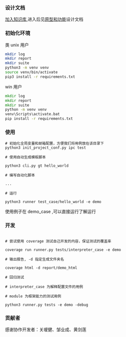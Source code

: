 ### 设计文档


[加入知识库](https://www.yuque.com/g/furnace/to7lba/collaborator/join?token=z491mBSt4Iyk4fhP#),进入后见[原型和功能](https://www.yuque.com/furnace/to7lba/cmgoyr)设计文档

### 初始化环境

类 unix 用户

```bash
mkdir log
mkdir report
mkdir suite
python3 -m venv venv
source venv/bin/activate
pip3 install -r requirements.txt
```

win 用户

```bat
mkdir log
mkdir report
mkdir suite
python -m venv venv
venv\Scripts\activate.bat
pip install -r requirements.txt
```

### 使用

```
# 初始化全局变量和邮箱配置，方便我们将用例放在该目录下
python3 init_project_conf.py ipc test

# 使用自动生成模板脚本

python3 cli.py gt hello_world

# 编写自动化脚本

...

# 运行

python3 runner test_case/hello_world -e demo

```

使用例子在 demo_case ,可以直接运行了解运行

### 开发

```

# 尝试使用 coverage 测试自己开发的内容，保证测试的覆盖率

coverage run runner.py tests/interpreter_case -e demo

# 输出报告, -d 指定生成文件夹名

coverage html -d report/demo_html

# 回归测试

# interpreter_case 为解释配置文件的用例

# module 为框架能力的测试用例

python3 runner.py tests -e demo -debug

```
### 贡献者

感谢协作开发者：关瑷健、邹业成、黄剑莲